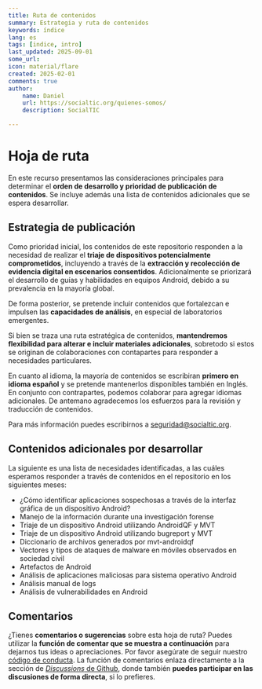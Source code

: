 ```yaml
---
title: Ruta de contenidos
summary: Estrategia y ruta de contenidos 
keywords: índice
lang: es
tags: [indice, intro]
last_updated: 2025-09-01
some_url:
icon: material/flare
created: 2025-02-01
comments: true
author:
    name: Daniel
    url: https://socialtic.org/quienes-somos/
    description: SocialTIC

---
```



# Hoja de ruta

En este recurso presentamos las consideraciones principales para determinar el **orden de desarrollo y prioridad de publicación de contenidos**. Se incluye además una lista de contenidos adicionales que se espera desarrollar. 

## Estrategia de publicación

Como prioridad inicial, los contenidos de este repositorio responden a la necesidad de realizar el **triaje de dispositivos potencialmente comprometidos**, incluyendo a través de la **extracción y recolección de evidencia digital en escenarios consentidos**. Adicionalmente se priorizará el desarrollo de guías y habilidades en equipos Android, debido a su prevalencia en la mayoría global. 

De forma posterior, se pretende incluir contenidos que fortalezcan e  impulsen las **capacidades de análisis**, en especial de laboratorios emergentes. 

Si bien se traza una ruta estratégica de contenidos, **mantendremos flexibilidad para alterar e incluir materiales adicionales**, sobretodo si estos se originan de colaboraciones con contapartes para responder a necesidades particulares. 

En cuanto al idioma, la mayoría de contenidos se escribiran **primero en idioma español** y se pretende mantenerlos disponibles también en Inglés. En conjunto con contrapartes, podemos colaborar para agregar idiomas adicionales. De antemano agradecemos los esfuerzos para la revisión y traducción de contenidos. 

Para más información puedes escribirnos a seguridad@socialtic.org.

## Contenidos adicionales por desarrollar

La siguiente es una lista de necesidades identificadas, a las cuáles esperamos responder a través de contenidos en el repositorio en los siguientes meses:


* ¿Cómo identificar aplicaciones sospechosas a través de la interfaz gráfica de un dispositivo Android? 
* Manejo de la información durante una investigación forense 
* Triaje de un dispositivo Android utilizando AndroidQF y MVT 
* Triaje de un dispositivo Android utilizando bugreport y MVT 
* Diccionario de archivos generados por mvt-androidqf 
* Vectores y tipos de ataques de malware en móviles observados en sociedad civil 
* Artefactos de Android 
* Análisis de aplicaciones maliciosas para sistema operativo Android  
* Análisis manual de logs 
* Análisis de vulnerabilidades en Android


## Comentarios

¿Tienes **comentarios o sugerencias** sobre esta hoja de ruta? Puedes utilizar la **función de comentar que se muestra a continuación** para dejarnos tus ideas o apreciaciones. Por favor asegúrate de seguir nuestro [código de conducta](../../comunidad/codigo-de-conducta.md). La función de comentarios enlaza directamente a la sección de [_Discussions_ de Github](https://github.com/Socialtic/forensics/discussions), donde también **puedes participar en las discusiones de forma directa**, si lo prefieres.   

